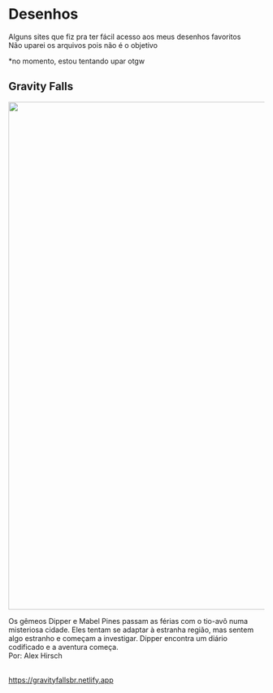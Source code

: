 # Desenhos
Alguns sites que fiz pra ter fácil acesso aos meus desenhos favoritos <br>
Não uparei os arquivos pois não é o objetivo <br>

*no momento, estou tentando upar otgw

##

## Gravity Falls

<p align="center">
  <img width="1000" src="https://640272.smushcdn.com/923689/wp-content/uploads/2015/10/banner_gravity-780x405.jpg?lossy=0&strip=1&webp=0" />
</p>
Os gêmeos Dipper e Mabel Pines passam as férias com o tio-avô numa misteriosa cidade. Eles tentam se adaptar à estranha região, mas sentem algo estranho e começam a investigar. Dipper encontra um diário codificado e a aventura começa.
  <br>
  Por: Alex Hirsch
  <br><br>
  
<a>https://gravityfallsbr.netlify.app</a>

